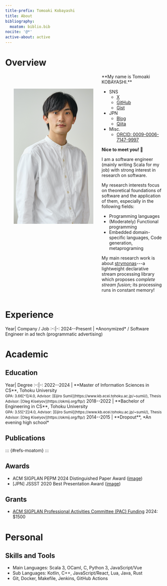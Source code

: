 ```yaml
---
title-prefix: Tomoaki Kobayashi
title: About
bibliography: 
  moatom: biblio.bib
nocite: '@*'
active-about: active
---
```


# Overview

<div style="display: flex;">
  <!-- <img src="https://moatom.github.io/profile/static/icon.png" alt="icon" width="100px"
       style="margin-left: 20pt; margin-right: 20pt;" /> -->
  <img src="./static/me.jpg" alt="icon" height="430px"
       style="margin-left: 20pt; margin-right: 20pt; margin-top: 35pt;" />
  <!-- <img src="./static/me.jpg" alt="icon" width="250px"
       style="margin-left: 20pt; margin-right: 20pt;" /> -->
  <div>
  **My name is Tomoaki KOBAYASHI.**

  - SNS
    - [X](https://twitter.com/moatom)
    - [GitHub](https://github.com/moatom)
    - [Gist](https://gist.github.com/moatom)
  - JPN
    - [Blog](https://moatom.blogspot.com/)
    - [Qiita](https://qiita.com/moatom)
  - Misc.
    - [ORCID: 0009-0006-7147-9997](https://orcid.org/0009-0006-7147-9997)
  <!-- - **[Quora](https://www.quora.com/profile/Tomoaki-Kobayashi-1)** -->

  **Nice to meet you! 🤗**

  I am a software engineer (mainly writing Scala for my job)
  with strong interest in research on software.

  My research interests focus on theoretical foundations of software and
  the application of them, especially in the following fields:

  - Programming languages
  - (Moderately) Functional programming
  - Embedded domain-specific languages, Code generation, metaprograming

  My main research work is about [strymonas](https://strymonas.github.io/)---a
  lightweight declarative stream processing library which proposes *complete stream fusion*;
  its processing runs in constant memory!
  </div>
</div>


# Experience

<div class="uooo">
Year| Company / Job
:-:|-:
2024--Present | *Anonymized* / Software Engineer in ad tech (programmatic advertising) 
<style>
.uooo > table{
  display: table;
}
.uooo col {
  width: auto !important;
}
</style>
</div>


# Academic

## Education

<div class="uooo">
Year| Degree
:-:|-:
2022--2024 | **Master of Information Sciences in CS**, Tohoku University<br><small>GPA: 3.66[^1]/4.0, Advisor: [Eijiro Sumii](https://www.kb.ecei.tohoku.ac.jp/~sumii/), Thesis Advisor: [Oleg Kiselyov](https://okmij.org/ftp/)</small>
2018--2022 | **Bachelor of Engineering in CS**, Tohoku University<br><small>GPA: 3.55[^2]/4.0, Advisor: [Eijiro Sumii](https://www.kb.ecei.tohoku.ac.jp/~sumii/), Thesis Advisor: [Oleg Kiselyov](https://okmij.org/ftp/)</small>
2014--2015 | **Dropout**, *An evening high school*
<!-- 2015        | Pass the Upper Secondary School Equivalency Examination -->
<!-- https://github.com/jgm/pandoc/issues/8139 -->
<style>
.uooo > table{
  display: table;
}
.uooo col {
  width: auto !important;
}
</style>
</div>

<!-- Detail: **[CV (pdf)](https://moatom.github.io/profile/static/cv-pub.pdf)** -->

## Publications

::: {#refs-moatom}
:::

## Awards

- ACM SIGPLAN PEPM 2024 Distinguished Paper Award ([image](./static/award-pepm24.jpeg))
- [JPN] JSSST 2020 Best Presentation Award ([image](./static/award-jssst20.jpeg))

## Grants

- [ACM SIGPLAN Professional Activities Committee (PAC) Funding](https://pac.sigplan.org/) 2024: $1500


# Personal

## Skills and Tools

- Main Languages: Scala 3, OCaml, C, Python 3, JavaScript/Vue
- Sub Languages: Kotlin, C++, JavaScript/React, Lua, Java, Rust
- Git, Docker, Makefile, Jenkins, GitHub Actions

[^1]: If you are a foreigner, please note that GPAs at Japanese universities are assigned with extreme rigor. As far as I know, my grades have remained among the top scores in my course. (FIXME: This is not the final record, but it should be close to it.)
[^2]: The same as 1. As evidence of this, I was exempted from the written exam when I entered the graduate school.
